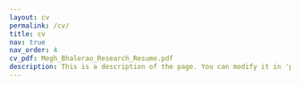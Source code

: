 ```yaml
---
layout: cv
permalink: /cv/
title: cv
nav: true
nav_order: 4
cv_pdf: Megh_Bhalerao_Research_Resume.pdf
description: This is a description of the page. You can modify it in 'pages/_cv.md'. You can also change or remove the top pdf download button.
---
```

<iframe width='100%' height='900px' frameborder='0' scrolling='yes' class='embed-responsive-item' src='' allowfullscreen></iframe>